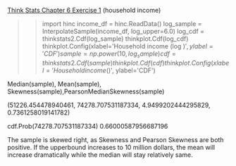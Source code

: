 [Think Stats Chapter 6 Exercise 1](http://greenteapress.com/thinkstats2/html/thinkstats2007.html#toc60) (household income)

>> import hinc
income_df = hinc.ReadData()
log_sample = InterpolateSample(income_df, log_upper=6.0)
log_cdf = thinkstats2.Cdf(log_sample)
thinkplot.Cdf(log_cdf)
thinkplot.Config(xlabel='Household income (log $)', ylabel='CDF')
sample = np.power(10, log_sample)
cdf = thinkstats2.Cdf(sample)
thinkplot.Cdf(cdf)
thinkplot.Config(xlabel='Household income ($)', ylabel='CDF')


Median(sample), Mean(sample), Skewness(sample),PearsonMedianSkewness(sample)

(51226.454478940461,
 74278.707531187334,
 4.9499202444295829,
 0.7361258019141782)

cdf.Prob(74278.707531187334)
0.66000587956687196

The sample is skewed right, as Skewness and Pearson Skewness are both positive. If the upperbound increases to 10 million dollars, the mean will increase dramatically while the median will stay relatively same.